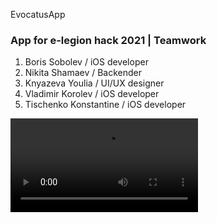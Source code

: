 EvocatusApp

### App for e-legion hack 2021 | Teamwork

1. Boris Sobolev / iOS developer
2. Nikita Shamaev / Backender
3. Knyazeva Youlia / UI/UX designer
4. Vladimir Korolev / iOS developer
5. Tischenko Konstantine / iOS developer

<video src="https://user-images.githubusercontent.com/83405141/135748266-1078f67b-54c3-4ffa-a471-db5ad0207c0f.MOV" controls="controls" style="max-width: 730px;">
</video>
